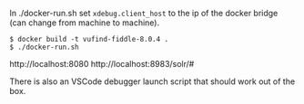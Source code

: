 
In ./docker-run.sh set `xdebug.client_host` to the ip of the docker bridge (can change from machine to machine).

```
$ docker build -t vufind-fiddle-8.0.4 .
$ ./docker-run.sh
```

http://localhost:8080
http://localhost:8983/solr/#

There is also an VSCode debugger launch script that should work out of the box.
